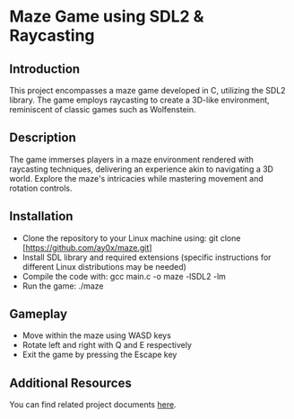 # Maze Game using SDL2 & Raycasting

## Introduction
This project encompasses a maze game developed in C, utilizing the SDL2 library. The game employs raycasting to create a 3D-like environment, reminiscent of classic games such as Wolfenstein.

## Description
The game immerses players in a maze environment rendered with raycasting techniques, delivering an experience akin to navigating a 3D world. Explore the maze's intricacies while mastering movement and rotation controls.

## Installation
* Clone the repository to your Linux machine using: git clone [https://github.com/ay0x/maze.git]
* Install SDL library and required extensions (specific instructions for different Linux distributions may be needed)
* Compile the code with: gcc main.c -o maze -lSDL2 -lm
* Run the game: ./maze

## Gameplay
* Move within the maze using WASD keys
* Rotate left and right with Q and E respectively
* Exit the game by pressing the Escape key

## Additional Resources
You can find related project documents [here](https://docs.google.com/document/d/1Akjmu5wtR83qsSaD8RnA20SLIi5a4FH0H9X0zpFXX64/edit?usp=sharing).